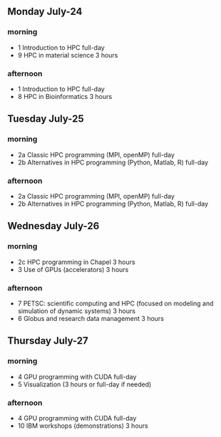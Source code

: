## Monday July-24

### morning
* 1 Introduction to HPC full-day
* 9 HPC in material science 3 hours

### afternoon
* 1 Introduction to HPC full-day
* 8 HPC in Bioinformatics 3 hours

## Tuesday July-25

### morning
* 2a Classic HPC programming (MPI, openMP) full-day
* 2b Alternatives in HPC programming (Python, Matlab, R) full-day

### afternoon
* 2a Classic HPC programming (MPI, openMP) full-day
* 2b Alternatives in HPC programming (Python, Matlab, R) full-day

## Wednesday July-26

### morning
* 2c HPC programming in Chapel 3 hours
* 3 Use of GPUs (accelerators) 3 hours

### afternoon
* 7 PETSC: scientific computing and HPC (focused on modeling and simulation of dynamic systems) 3 hours
* 6 Globus and research data management 3 hours

## Thursday July-27

### morning
* 4 GPU programming with CUDA full-day
* 5 Visualization (3 hours or full-day if needed)

### afternoon
* 4 GPU programming with CUDA full-day
* 10 IBM workshops (demonstrations) 3 hours
